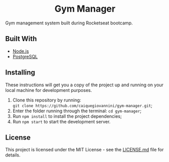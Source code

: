 <h1 align="center">Gym Manager</h1>

Gym management system built during Rocketseat bootcamp.

## Built With
- [Node.js](https://nodejs.org/en/)
- [PostgreSQL](https://www.postgresql.org/)

## Installing
These instructions will get you a copy of the project up and running on your local machine for development purposes.

1. Clone this repository by running: <br> `git clone https://github.com/caiquegiovannini/gym-manager.git`;
2. Enter the folder running through the terminal: `cd gym-manager`;
3. Run `npm install` to install the project dependencies;
4. Run `npm start` to start the development server.

## License
This project is licensed under the MIT License - see the [LICENSE.md](LICENSE.md) file for details.

